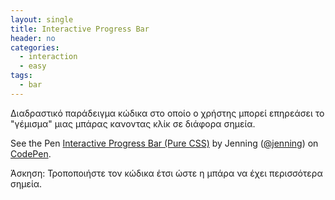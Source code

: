 ```yaml
---
layout: single
title: Interactive Progress Bar
header: no
categories:
  - interaction
  - easy
tags:
  - bar
---
```


Διαδραστικό παράδειγμα κώδικα στο οποίο ο χρήστης μπορεί επηρεάσει το "γέμισμα" μιας μπάρας κανοντας κλίκ σε διάφορα σημεία.


<p data-height="265" data-theme-id="0" data-slug-hash="bQvqMm" data-default-tab="html,result" data-user="jenning" data-pen-title="Interactive Progress Bar (Pure CSS)" class="codepen">See the Pen <a href="https://codepen.io/jenning/pen/bQvqMm/">Interactive Progress Bar (Pure CSS)</a> by Jenning (<a href="https://codepen.io/jenning">@jenning</a>) on <a href="https://codepen.io">CodePen</a>.</p>
<script async src="https://static.codepen.io/assets/embed/ei.js"></script>
                                                         


Άσκηση: Τροποποιήστε τον κώδικα έτσι ώστε η μπάρα να έχει περισσότερα σημεία.
